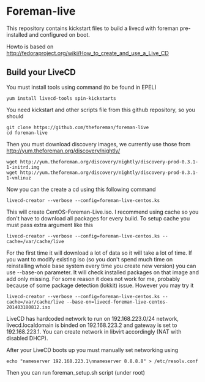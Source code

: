 Foreman-live
============

This repository contains kickstart files to build a livecd with foreman 
pre-installed and configured on boot.

Howto is based on http://fedoraproject.org/wiki/How_to_create_and_use_a_Live_CD

Build your LiveCD
-----------------

You must install tools using command (to be found in EPEL)

    yum install livecd-tools spin-kickstarts

You need kickstart and other scripts file from this github repository, 
so you should

    git clone https://github.com/theforeman/foreman-live
    cd foreman-live

Then you must download discovery images, we currently use those 
from http://yum.theforeman.org/discovery/nightly/

    wget http://yum.theforeman.org/discovery/nightly/discovery-prod-0.3.1-1-initrd.img
    wget http://yum.theforeman.org/discovery/nightly/discovery-prod-0.3.1-1-vmlinuz

Now you can the create a cd using this following command

    livecd-creator --verbose --config=foreman-live-centos.ks

This will create CentOS-Foreman-Live.iso. I recommend using cache so you don't
have to download all packages for every build. To setup cache you must pass
extra argument like this

    livecd-creator --verbose --config=foreman-live-centos.ks --cache=/var/cache/live

For the first time it will download a lot of data so it will take a lot of time.
If you want to modify existing iso (so you don't spend much time on reinstalling
whole base system every time you create new version) you can use --base-on parameter.
It will check installed packages on that image and add only missing. For some reason
it does not work for me, probably because of some package detection (lokkit) issue.
However you may try it

    livecd-creator --verbose --config=foreman-live-centos.ks --cache=/var/cache/live --base-on=livecd-foreman-live-centos-201403180812.iso

LiveCD has hardcoded network to run on 192.168.223.0/24 network, livecd.localdomain 
is binded on 192.168.223.2 and gateway is set to 192.168.223.1. 
You can create network in libvirt accordingly (NAT with disabled DHCP).

After your LiveCD boots up you must manually set networking using

    echo "nameserver 192.168.223.1\nnameserver 8.8.8.8" > /etc/resolv.conf

Then you can run foreman_setup.sh script (under root)
